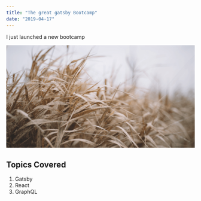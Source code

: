 ```yaml
---
title: "The great gatsby Bootcamp"
date: "2019-04-17"
---
```


I just launched a new bootcamp

![Grass](./grass.png)

## Topics Covered

1. Gatsby
2. React
3. GraphQL
